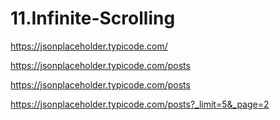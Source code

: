 # 11.Infinite-Scrolling

https://jsonplaceholder.typicode.com/

https://jsonplaceholder.typicode.com/posts

https://jsonplaceholder.typicode.com/posts

https://jsonplaceholder.typicode.com/posts?_limit=5&_page=2
